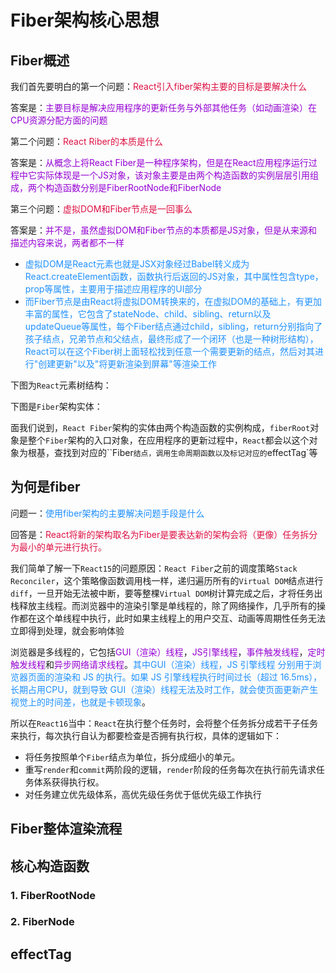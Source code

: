 # Fiber架构核心思想

## Fiber概述
我们首先要明白的第一个问题：<font color=#DD1144>React引入fiber架构主要的目标是要解决什么</font>

答案是：<font color=#9400D3>主要目标是解决应用程序的更新任务与外部其他任务（如动画渲染）在CPU资源分配方面的问题</font>

第二个问题：<font color=#DD1144>React Riber的本质是什么</font>

答案是：<font color=#9400D3>从概念上将React Fiber是一种程序架构，但是在React应用程序运行过程中它实际体现是一个JS对象，该对象主要是由两个构造函数的实例层层引用组成，两个构造函数分别是FiberRootNode和FiberNode</font>

第三个问题：<font color=#DD1144>虚拟DOM和Fiber节点是一回事么</font>

答案是：<font color=#9400D3>并不是，虽然虚拟DOM和Fiber节点的本质都是JS对象，但是从来源和描述内容来说，两者都不一样</font>
+ <font color=#1E90FF>虚拟DOM是React元素也就是JSX对象经过Babel转义成为React.createElement函数，函数执行后返回的JS对象，其中属性包含type，prop等属性，主要用于描述应用程序的UI部分</font>
+ <font color=#1E90FF>而Fiber节点是由React将虚拟DOM转换来的，在虚拟DOM的基础上，有更加丰富的属性，它包含了stateNode、child、sibling、return以及updateQueue等属性，每个Fiber结点通过child，sibling，return分别指向了孩子结点，兄弟节点和父结点，最终形成了一个闭环（也是一种树形结构），React可以在这个Fiber树上面轻松找到任意一个需要更新的结点，然后对其进行"创建更新"以及"将更新渲染到屏幕"等渲染工作</font>

下图为`React`元素树结构：
<img :src="$withBase('/react_yuanli_9.png')" alt="">

下图是`Fiber`架构实体：
<img :src="withBase('/react_yuanli_10.png')" alt="">

面我们说到，`React Fiber`架构的实体由两个构造函数的实例构成，`fiberRoot`对象是整个`Fiber`架构的入口对象，在应用程序的更新过程中，`React`都会以这个对象为根基，查找到对应的``Fiber`结点，调用生命周期函数以及标记对应的`effectTag`等

## 为何是fiber
问题一：<font color=#1E90FF>使用fiber架构的主要解决问题手段是什么</font>

回答是：<font color=#DD1144>React将新的架构取名为Fiber是要表达新的架构会将（更像）任务拆分为最小的单元进行执行。</font>

我们简单了解一下`React15`的问题原因：`React Fiber`之前的调度策略`Stack Reconciler`，这个策略像函数调用栈一样，递归遍历所有的`Virtual DOM`结点进行 `diff`，一旦开始无法被中断，要等整棵`Virtual DOM`树计算完成之后，才将任务出栈释放主线程。而浏览器中的渲染引擎是单线程的，除了网络操作，几乎所有的操作都在这个单线程中执行，此时如果主线程上的用户交互、动画等周期性任务无法立即得到处理，就会影响体验


浏览器是多线程的，它包括<font color=#9400D3>GUI（渲染）线程</font>，<font color=#9400D3>JS引擎线程</font>，<font color=#9400D3>事件触发线程</font>，<font color=#9400D3>定时触发线程</font>和<font color=#9400D3>异步网络请求线程</font>。<font color=#1E90FF>其中GUI（渲染）线程，JS 引擎线程 分别用于浏览器页面的渲染和 JS 的执行。如果 JS 引擎线程执行时间过长（超过 16.5ms），长期占用CPU，就到导致 GUI（渲染）线程无法及时工作，就会使页面更新产生视觉上的时间差，也就是卡顿现象</font>。

所以在`React16`当中：`React`在执行整个任务时，会将整个任务拆分成若干子任务来执行，每次执行自认为都要检查是否拥有执行权，具体的逻辑如下：
+ 将任务按照单个`Fiber`结点为单位，拆分成细小的单元。
+ 重写`render`和`commit`两阶段的逻辑，`render`阶段的任务每次在执行前先请求任务体系获得执行权。
+ 对任务建立优先级体系，高优先级任务优于低优先级工作执行


## Fiber整体渲染流程




## 核心构造函数
### 1. FiberRootNode
### 2. FiberNode

## effectTag
